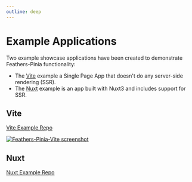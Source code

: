 ```yaml
---
outline: deep
---
```

<script setup>
import Badge from '../components/Badge.vue'
import BlockQuote from '../components/BlockQuote.vue'
</script>

# Example Applications

Two example showcase applications have been created to demonstrate Feathers-Pinia functionality:

- The [Vite](#vite) example a Single Page App that doesn't do any server-side rendering (SSR).
- The [Nuxt](#nuxt) example is an app built with Nuxt3 and includes support for SSR.

## Vite

[Vite Example Repo](https://github.com/marshallswain/feathers-pinia-vite)

<a href="https://github.com/marshallswain/feathers-pinia-vite" target="_blank">

![Feathers-Pinia-Vite screenshot](https://user-images.githubusercontent.com/128857/202971929-78dd7ca7-111e-409a-8817-c028ebf4d3c5.jpg)

</a>

## Nuxt

[Nuxt Example Repo](https://github.com/marshallswain/feathers-pinia-nuxt3)
